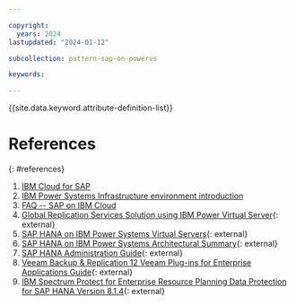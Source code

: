 ```yaml
---

copyright:
  years: 2024
lastupdated: "2024-01-12"

subcollection: pattern-sap-on-powervs

keywords:

---
```


{{site.data.keyword.attribute-definition-list}}

# References
{: #references}

1. [IBM Cloud for SAP](/docs/sap?topic=sap-get-started)
2. [IBM Power Systems Infrastructure environment introduction](/docs/sap?topic=sap-power-env-introduction)
3. [FAQ -- SAP on IBM Cloud](/docs/sap?topic=sap-faq-ibm-cloud-for-sap)
4. [Global Replication Services Solution using IBM Power Virtual Server](https://cloud.ibm.com/media/docs/downloads/power-iaas/Global_Replication_Services_Solution_using_IBM_Power_Virtual_Server.pdf){: external}
5. [SAP HANA on IBM Power Systems Virtual Servers](https://www.redbooks.ibm.com/abstracts/redp5693.html){: external}
6. [SAP HANA on IBM Power Systems Architectural Summary](https://www.redbooks.ibm.com/redpieces/pdfs/redp5569.pdf){: external}
7. [SAP HANA Administration Guide](https://help.sap.com/docs/SAP_HANA_PLATFORM/6b94445c94ae495c83a19646e7c3fd56/330e5550b09d4f0f8b6cceb14a64cd22.html){: external}
8. [Veeam Backup & Replication 12 Veeam Plug-ins for Enterprise Applications Guide](https://helpcenter.veeam.com/docs/backup/plugins/sap_hana_plugin.html?ver=120){: external}
9. [IBM Spectrum Protect for Enterprise Resource Planning Data Protection for SAP HANA Version 8.1.4](https://www.ibm.com/docs/en/SSER83_8.1.4/erp.hana/b_dp_erp_sap_hana_guide.pdf){: external}

